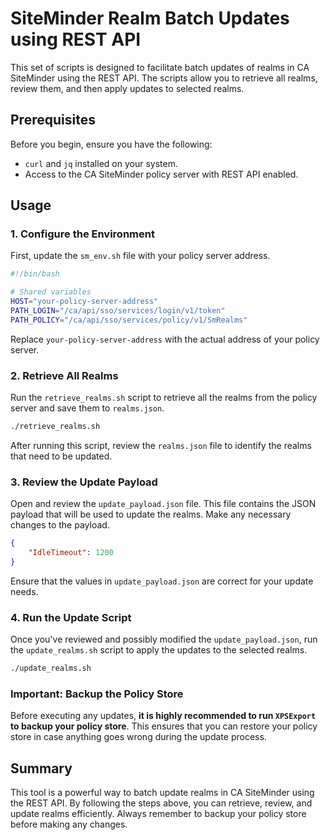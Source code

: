
# SiteMinder Realm Batch Updates using REST API

This set of scripts is designed to facilitate batch updates of realms in CA SiteMinder using the REST API. The scripts allow you to retrieve all realms, review them, and then apply updates to selected realms.

## Prerequisites

Before you begin, ensure you have the following:
- `curl` and `jq` installed on your system.
- Access to the CA SiteMinder policy server with REST API enabled.

## Usage

### 1. Configure the Environment

First, update the `sm_env.sh` file with your policy server address.

```bash
#!/bin/bash

# Shared variables
HOST="your-policy-server-address"
PATH_LOGIN="/ca/api/sso/services/login/v1/token"
PATH_POLICY="/ca/api/sso/services/policy/v1/SmRealms"
```

Replace `your-policy-server-address` with the actual address of your policy server.

### 2. Retrieve All Realms

Run the `retrieve_realms.sh` script to retrieve all the realms from the policy server and save them to `realms.json`.

```bash
./retrieve_realms.sh
```

After running this script, review the `realms.json` file to identify the realms that need to be updated.

### 3. Review the Update Payload

Open and review the `update_payload.json` file. This file contains the JSON payload that will be used to update the realms. Make any necessary changes to the payload.

```json
{
    "IdleTimeout": 1200
}
```

Ensure that the values in `update_payload.json` are correct for your update needs.

### 4. Run the Update Script

Once you've reviewed and possibly modified the `update_payload.json`, run the `update_realms.sh` script to apply the updates to the selected realms.

```bash
./update_realms.sh
```

### Important: Backup the Policy Store

Before executing any updates, **it is highly recommended to run `XPSExport` to backup your policy store**. This ensures that you can restore your policy store in case anything goes wrong during the update process.

## Summary

This tool is a powerful way to batch update realms in CA SiteMinder using the REST API. By following the steps above, you can retrieve, review, and update realms efficiently. Always remember to backup your policy store before making any changes.
